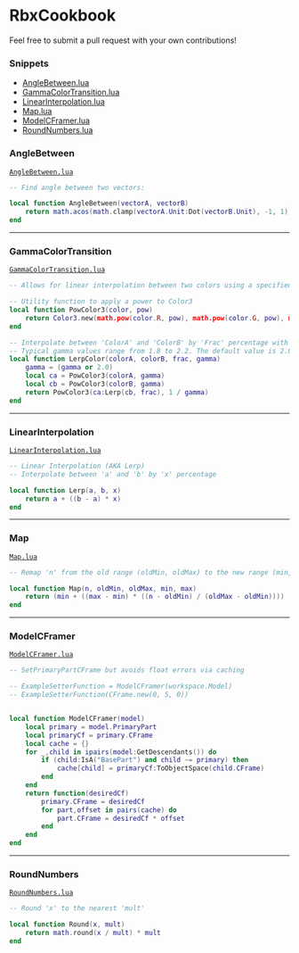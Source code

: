 # RbxCookbook

Feel free to submit a pull request with your own contributions!

### Snippets

 - [AngleBetween.lua](#anglebetween)
 - [GammaColorTransition.lua](#gammacolortransition)
 - [LinearInterpolation.lua](#linearinterpolation)
 - [Map.lua](#map)
 - [ModelCFramer.lua](#modelcframer)
 - [RoundNumbers.lua](#roundnumbers)

### AngleBetween
[`AngleBetween.lua`](src/AngleBetween.lua)

```lua
-- Find angle between two vectors:

local function AngleBetween(vectorA, vectorB)
	return math.acos(math.clamp(vectorA.Unit:Dot(vectorB.Unit), -1, 1))
end
```

----------


### GammaColorTransition
[`GammaColorTransition.lua`](src/GammaColorTransition.lua)

```lua
-- Allows for linear interpolation between two colors using a specified Gamma value.

-- Utility function to apply a power to Color3
local function PowColor3(color, pow)
    return Color3.new(math.pow(color.R, pow), math.pow(color.G, pow), math.pow(color.B, pow))
end

-- Interpolate between 'ColorA' and 'ColorB' by 'Frac' percentage with an optional 'Gamma' value. 
-- Typical gamma values range from 1.8 to 2.2. The default value is 2.0.
local function LerpColor(colorA, colorB, frac, gamma)
    gamma = (gamma or 2.0)
    local ca = PowColor3(colorA, gamma)
    local cb = PowColor3(colorB, gamma)
    return PowColor3(ca:Lerp(cb, frac), 1 / gamma)
end

```

----------


### LinearInterpolation
[`LinearInterpolation.lua`](src/LinearInterpolation.lua)

```lua
-- Linear Interpolation (AKA Lerp)
-- Interpolate between 'a' and 'b' by 'x' percentage

local function Lerp(a, b, x)
	return a + ((b - a) * x)
end
```

----------


### Map
[`Map.lua`](src/Map.lua)

```lua
-- Remap 'n' from the old range (oldMin, oldMax) to the new range (min, max)

local function Map(n, oldMin, oldMax, min, max)
	return (min + ((max - min) * ((n - oldMin) / (oldMax - oldMin))))
end
```

----------


### ModelCFramer
[`ModelCFramer.lua`](src/ModelCFramer.lua)

```lua
-- SetPrimaryPartCFrame but avoids float errors via caching

-- ExampleSetterFunction = ModelCFramer(workspace.Model)
-- ExampleSetterFunction(CFrame.new(0, 5, 0))


local function ModelCFramer(model)
	local primary = model.PrimaryPart
	local primaryCf = primary.CFrame
	local cache = {}
	for _,child in ipairs(model:GetDescendants()) do
		if (child:IsA("BasePart") and child ~= primary) then
			cache[child] = primaryCf:ToObjectSpace(child.CFrame)
		end
	end
	return function(desiredCf)
		primary.CFrame = desiredCf
		for part,offset in pairs(cache) do
			part.CFrame = desiredCf * offset
		end
	end
end

```

----------


### RoundNumbers
[`RoundNumbers.lua`](src/RoundNumbers.lua)

```lua
-- Round 'x' to the nearest 'mult'

local function Round(x, mult)
	return math.round(x / mult) * mult
end
```
